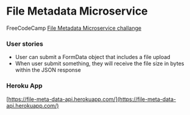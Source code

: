 # File Metadata Microservice

FreeCodeCamp [File Metadata Microservice challange](href="https://www.freecodecamp.org/challenges/file-metadata-microservice)

### User stories

* User can submit a FormData object that includes a file upload
* When user submit something, they will receive the file size in bytes within the JSON response


### Heroku App

[https://file-meta-data-api.herokuapp.com/](https://file-meta-data-api.herokuapp.com/)
